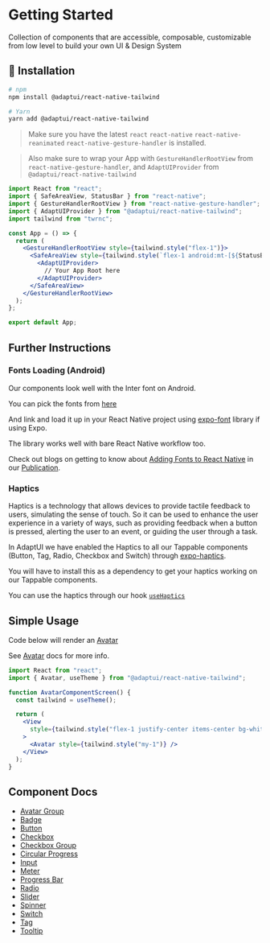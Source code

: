 # Getting Started

Collection of components that are accessible, composable, customizable from low
level to build your own UI & Design System

## :rocket: Installation

```sh
# npm
npm install @adaptui/react-native-tailwind

# Yarn
yarn add @adaptui/react-native-tailwind
```

> Make sure you have the latest
> `react` `react-native` `react-native-reanimated` `react-native-gesture-handler` is
> installed.

> Also make sure to wrap your App with `GestureHandlerRootView` from
> `react-native-gesture-handler`, and `AdaptUIProvider` from
> `@adaptui/react-native-tailwind`

```jsx
import React from "react";
import { SafeAreaView, StatusBar } from "react-native";
import { GestureHandlerRootView } from "react-native-gesture-handler";
import { AdaptUIProvider } from "@adaptui/react-native-tailwind";
import tailwind from "twrnc";

const App = () => {
  return (
    <GestureHandlerRootView style={tailwind.style("flex-1")}>
      <SafeAreaView style={tailwind.style(`flex-1 android:mt-[${StatusBar.currentHeight || 0}px]`)}>
        <AdaptUIProvider>
          // Your App Root here
        </AdaptUIProvider>
      </SafeAreaView>
    </GestureHandlerRootView>
  );
};

export default App;

```

## Further Instructions

### Fonts Loading (Android)
Our components look well with the Inter font on Android. 

You can pick the fonts from [here](../font-assets/)

And link and load it up in your React Native project using [expo-font](https://docs.expo.dev/versions/latest/sdk/font/) library if using Expo.

The library works well with bare React Native workflow too.

Check out blogs on getting to know about [Adding Fonts to React Native](https://medium.com/@_iam_karthik/list/adding-fonts-to-react-native-93aee6bace40) in our [Publication](https://medium.com/timeless).

### Haptics

Haptics is a technology that allows devices to provide tactile feedback to users, simulating the sense of touch. So it can be used to enhance the user experience in a variety of ways, such as providing feedback when a button is pressed, alerting the user to an event, or guiding the user through a task.

In AdaptUI we have enabled the Haptics to all our Tappable components (Button, Tag, Radio, Checkbox and Switch) through [expo-haptics](https://docs.expo.dev/versions/latest/sdk/haptics/).

You will have to install this as a dependency to get your haptics working on our Tappable components. 

You can use the haptics through our hook [`useHaptics`](../src//utils//useHaptic.ts)


## Simple Usage

Code below will render an [Avatar](./Avatar.md)

See [Avatar](./Avatar.md) docs for more info.

```jsx
import React from "react";
import { Avatar, useTheme } from "@adaptui/react-native-tailwind";

function AvatarComponentScreen() {
  const tailwind = useTheme();

  return (
    <View
      style={tailwind.style("flex-1 justify-center items-center bg-white-900")}
    >
      <Avatar style={tailwind.style("my-1")} />
    </View>
  );
}
```

## Component Docs

- [Avatar Group](avatar-group.md)
- [Badge](badge.md)
- [Button](button.md)
- [Checkbox](checkbox.md)
- [Checkbox Group](checkbox-group.md)
- [Circular Progress](circular-progress.md)
- [Input](input.md)
- [Meter](meter.md)
- [Progress Bar](progress-bar.md)
- [Radio](radio.md)
- [Slider](slider.md)
- [Spinner](spinner.md)
- [Switch](switch.md)
- [Tag](tag.md)
- [Tooltip](tooltip.md)
